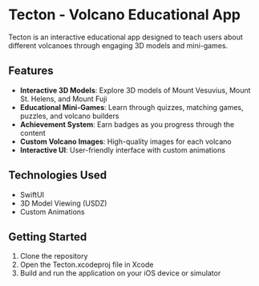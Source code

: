 # Tecton - Volcano Educational App

Tecton is an interactive educational app designed to teach users about different volcanoes through engaging 3D models and mini-games.

## Features

- **Interactive 3D Models**: Explore 3D models of Mount Vesuvius, Mount St. Helens, and Mount Fuji
- **Educational Mini-Games**: Learn through quizzes, matching games, puzzles, and volcano builders
- **Achievement System**: Earn badges as you progress through the content
- **Custom Volcano Images**: High-quality images for each volcano
- **Interactive UI**: User-friendly interface with custom animations

## Technologies Used

- SwiftUI
- 3D Model Viewing (USDZ)
- Custom Animations

## Getting Started

1. Clone the repository
2. Open the Tecton.xcodeproj file in Xcode
3. Build and run the application on your iOS device or simulator 